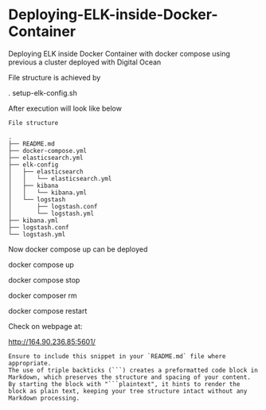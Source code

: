 # Deploying-ELK-inside-Docker-Container
Deploying ELK inside Docker Container with docker compose using previous a cluster deployed with Digital Ocean

File structure is achieved by 

 . setup-elk-config.sh 
 
After execution will look like below

```plaintext
File structure 

.
├── README.md
├── docker-compose.yml
├── elasticsearch.yml
├── elk-config
│   ├── elasticsearch
│   │   └── elasticsearch.yml
│   ├── kibana
│   │   └── kibana.yml
│   └── logstash
│       ├── logstash.conf
│       └── logstash.yml
├── kibana.yml
├── logstash.conf
└── logstash.yml

```
Now docker compose up can be deployed

 docker compose up 
 
 docker compose stop 
 
 docker composer rm
 
 docker compose restart
 
Check on webpage at:

http://164.90.236.85:5601/

``` plaintext
Ensure to include this snippet in your `README.md` file where appropriate.
The use of triple backticks (```) creates a preformatted code block in Markdown, which preserves the structure and spacing of your content.
By starting the block with "```plaintext", it hints to render the block as plain text, keeping your tree structure intact without any Markdown processing.
